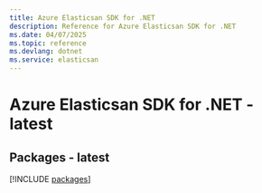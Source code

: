 ```yaml
---
title: Azure Elasticsan SDK for .NET
description: Reference for Azure Elasticsan SDK for .NET
ms.date: 04/07/2025
ms.topic: reference
ms.devlang: dotnet
ms.service: elasticsan
---
```

# Azure Elasticsan SDK for .NET - latest
## Packages - latest
[!INCLUDE [packages](elasticsan-index.md)]